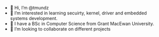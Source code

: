 


- 👋 Hi, I’m @tmundz
- 👀 I’m interested in learning secuirty, kernel, driver and embedded systems development.
- 🌱 I  have a BSc in Computer Science from Grant MacEwan University.
- 💞️ I’m looking to collaborate on different projects

<!---
tmundz/tmundz is a ✨ special ✨ repository because its `README.md` (this file) appears on your GitHub profile.
You can click the Preview link to take a look at your changes.
--->



